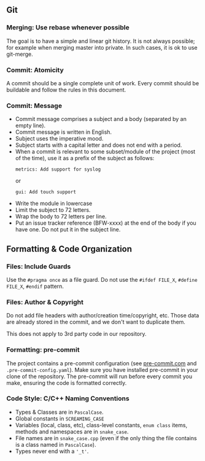 ## Git

### Merging: Use rebase whenever possible

The goal is to have a simple and linear git history.
It is not always possible; for example when merging master into private.
In such cases, it is ok to use git-merge.

### Commit: Atomicity

A commit should be a single complete unit of work.
Every commit should be buildable and follow the rules in this document.

### Commit: Message

- Commit message comprises a subject and a body (separated by an empty line).
- Commit message is written in English.
- Subject uses the imperative mood.
- Subject starts with a capital letter and does not end with a period.
- When a commit is relevant to some subset/module of the project (most of the time), use it as a prefix of the subject as follows:
  ```
  metrics: Add support for syslog
  ```
  or
  ```
  gui: Add touch support
  ```
- Write the module in lowercase
- Limit the subject to 72 letters.
- Wrap the body to 72 letters per line.
- Put an issue tracker reference (BFW-xxxx) at the end of the body if you have one. Do not put it in the subject line.

## Formatting & Code Organization

### Files: Include Guards
Use the `#pragma once` as a file guard.
Do not use the `#ifdef FILE_X`, `#define FILE_X`, `#endif` pattern.

### Files: Author & Copyright

Do not add file headers with author/creation time/copyright, etc.
Those data are already stored in the commit, and we don't want to duplicate them.

This does not apply to 3rd party code in our repository.

### Formatting: pre-commit

The project contains a pre-commit configuration (see [pre-commit.com](https://pre-commit.com) and `.pre-commit-config.yaml`).
Make sure you have installed pre-commit in your clone of the repository.
The pre-commit will run before every commit you make, ensuring the code is formatted correctly.

### Code Style: C/C++ Naming Conventions

- Types & Classes are in `PascalCase`.
- Global constants in `SCREAMING_CASE`
- Variables (local, class, etc), class-level constants, `enum class` items, methods and namespaces are in `snake_case`.
- File names are in `snake_case.cpp` (even if the only thing the file contains is a class named in `PascalCase`).
- Types never end with a `'_t'`.
